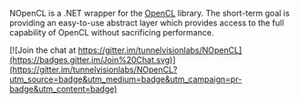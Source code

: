 NOpenCL is a .NET wrapper for the [OpenCL](http://www.khronos.org/opencl/) library.
The short-term goal is providing an easy-to-use abstract layer which provides access
to the full capability of OpenCL without sacrificing performance.


[![Join the chat at https://gitter.im/tunnelvisionlabs/NOpenCL](https://badges.gitter.im/Join%20Chat.svg)](https://gitter.im/tunnelvisionlabs/NOpenCL?utm_source=badge&utm_medium=badge&utm_campaign=pr-badge&utm_content=badge)